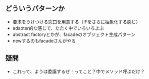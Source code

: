 ## どういうパターンか
- 要求をうけつける窓口を用意する（IFをさらに抽象化する感じ）
- adapter的な感じで、たたく中でいろいろよぶ
- abstract factoryとかが、facadeのオブジェクト生成パターン
- newするのもfacadeさんがやる

## 疑問
- これって、ようは委譲するぜ！ってこと？中でメソッド呼ぶだけ？